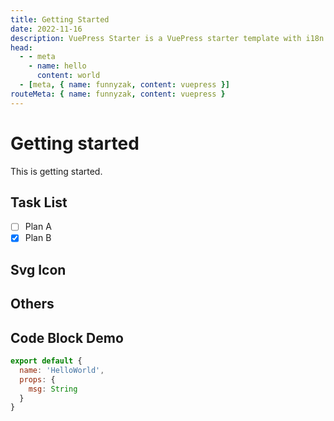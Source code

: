```yaml
---
title: Getting Started
date: 2022-11-16
description: VuePress Starter is a VuePress starter template with i18n support, built-in PWA, and more.
head:
  - - meta
    - name: hello
      content: world
  - [meta, { name: funnyzak, content: vuepress }]
routeMeta: { name: funnyzak, content: vuepress }
---
```


# Getting started

This is getting started.

## Task List

- [ ] Plan A
- [x] Plan B

## Svg Icon

<vp-icon name="leon" color="#3eaf7c" size="10em"/>

## Others

<HelloWorld name="Leon" />

## Code Block Demo

```js
export default {
  name: 'HelloWorld',
  props: {
    msg: String
  }
}
```
